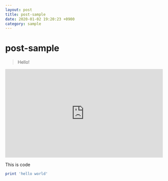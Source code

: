 ```yaml
---
layout: post
title: post-sample
date: 2020-01-02 19:20:23 +0900
category: sample
---
```

# post-sample
> Hello!

<div style="position:relative; width:100%; height:0px; padding-bottom:56.250%"><iframe allow="fullscreen" allowfullscreen height="100%" src="https://streamable.com/e/ufs56c?loop=0&nocontrols=1" width="100%" style="border:none; width:100%; height:100%; position:absolute; left:0px; top:0px; overflow:hidden;"></iframe></div>

This is code
```ruby
print 'hello world'
```
